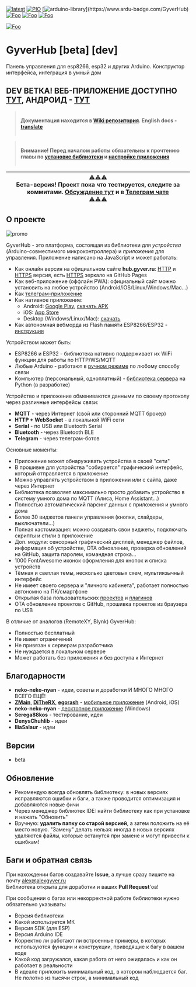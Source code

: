 [![latest](https://img.shields.io/github/v/release/GyverLibs/GyverHub.svg?color=brightgreen)](https://github.com/GyverLibs/GyverHub/releases/latest/download/GyverHub.zip)
[![PIO](https://badges.registry.platformio.org/packages/gyverlibs/library/GyverHub.svg)](https://registry.platformio.org/libraries/gyverlibs/GyverHub)
[![arduino-library](https://www.ardu-badge.com/badge/GyverHub.svg?)](https://www.ardu-badge.com/GyverHub)
[![Foo](https://img.shields.io/badge/Website-AlexGyver.ru-blue.svg?style=flat-square)](https://alexgyver.ru/)
[![Foo](https://img.shields.io/badge/%E2%82%BD$%E2%82%AC%20%D0%9D%D0%B0%20%D0%BF%D0%B8%D0%B2%D0%BE-%D1%81%20%D1%80%D1%8B%D0%B1%D0%BA%D0%BE%D0%B9-orange.svg?style=flat-square)](https://alexgyver.ru/support_alex/)
[![Foo](https://img.shields.io/badge/README-ENGLISH-blueviolet.svg?style=flat-square)](https://github-com.translate.goog/GyverLibs/GyverHub?_x_tr_sl=ru&_x_tr_tl=en)  

[![Foo](https://img.shields.io/badge/ПОДПИСАТЬСЯ-НА%20ОБНОВЛЕНИЯ-brightgreen.svg?style=social&logo=telegram&color=blue)](https://t.me/GyverLibs)

# GyverHub [beta] [dev]
Панель управления для esp8266, esp32 и других Arduino. Конструктор интерфейса, интеграция в умный дом

## DEV ВЕТКА! ВЕБ-ПРИЛОЖЕНИЕ ДОСТУПНО [ТУТ](http://hub.gyver.ru/dev/), АНДРОИД - [ТУТ](https://github.com/GyverLibs/GyverHub-app/releases/tag/dev)

> <br>**Документация находится в [Wiki репозитория](https://github.com/GyverLibs/GyverHub/wiki). English docs - [translate](https://github-com.translate.goog/GyverLibs/GyverHub/wiki?_x_tr_sl=ru&_x_tr_tl=en)**<br><br>

> <br>**Внимание! Перед началом работы обязательны к прочтению главы по [установке библиотеки](https://github.com/GyverLibs/GyverHub/blob/main/docs/2.start.md) и [настройке приложения](https://github.com/GyverLibs/GyverHub/blob/main/docs/3.app.md)**<br><br>

|⚠️⚠️⚠️<br>**Бета-версия! Проект пока что тестируется, следите за коммитами. [Обсуждение тут](https://github.com/GyverLibs/GyverHub/issues/44) и в [Телеграм чате](https://t.me/AlexGyverChat/441438)**<br>⚠️⚠️⚠️|
| --- |

## О проекте
![promo](/docs/promo.png)

GyverHub - это платформа, состоящая из библиотеки для *устройства* (Arduino-совместимого микроконтроллера) и *приложения* для управления. Приложение написано на JavaScript и может работать:
- Как онлайн версия на официальном сайте **hub.gyver.ru**: [HTTP](http://hub.gyver.ru/) и [HTTPS](https://hub.gyver.ru/) версия, есть [HTTPS](https://alexgyver.github.io/GyverHub/) зеркало на GitHub Pages
- Как веб-приложение (оффлайн PWA): официальный сайт можно установить на любое устройство (Android/iOS/Linux/Windows/Mac...)
- Как [телеграм-приложение](https://t.me/GyverHUB_bot)
- Как нативное приложение:
  - Android: [Google Play](https://play.google.com/store/apps/details?id=ru.alexgyver.GyverHub), [скачать APK](https://github.com/GyverLibs/GyverHub-app/releases/latest)
  - iOS: [App Store](https://apps.apple.com/kz/app/gyverhub/id6474273925)
  - Desktop (Windows/Linux/Mac): [скачать](https://github.com/neko-neko-nyan/gyverhub-desktop/releases/latest)
- Как автономная вебморда из Flash памяти ESP8266/ESP32 - [инструкция](https://github.com/GyverLibs/GyverHub/blob/main/docs/3.app.md#%D0%B2%D0%B5%D0%B1%D0%BC%D0%BE%D1%80%D0%B4%D0%B0-esp)

Устройством может быть:
- ESP8266 и ESP32 - библиотека нативно поддерживает их WiFi функции для работы по HTTP/WS/MQTT
- Любые Arduino - работают в [ручном режиме](https://github.com/GyverLibs/GyverHub/blob/main/docs/9.bridge.md) по любому способу связи
- Компьютер (персональный, одноплатный) - [библиотека сервера](https://github.com/neko-neko-nyan/pygyverhubd) на Python (в разработке)

Устройство и приложение обмениваются данными по своему протоколу через различные интерфейсы связи: 
- **MQTT** - через Интернет (свой или сторонний MQTT брокер)
- **HTTP + WebSocket** - в локальной WiFi сети
- **Serial** - по USB или Bluetooth Serial
- **Bluetooth** - через Bluetooth BLE
- **Telegram** - через телеграм-ботов

Основные моменты:
- Приложение может обнаруживать устройства в своей "сети"
- В прошивке для устройства "собирается" графический интерфейс, который отправляется в приложение
- Можно управлять устройством в приложении или с сайта, даже через Интернет
- Библиотека позволяет максимально просто добавить устройство в систему умного дома по MQTT (Алиса, Home Assistant...)
- Полностью автоматический парсинг данных с приложения и умного дома
- Более 30 виджетов панели управления (кнопки, слайдеры, выключатели...)
- Полная кастомизация: можно создавать свои виджеты, подключать скрипты и стили в приложение
- Доп. модули: сенсорный графический дисплей, менеджер файлов, информация об устройстве, OTA обновление, проверка обновлений на GitHub, защита паролем, командная строка...
- 1000 FontAwesome иконок оформления для кнопок и списка устройств
- Тёмная и светлая темы, несколько цветовых схем, мультиязычный интерфейс
- Не имеет своего сервера и "личного кабинета", работает полностью автономно на ПК/смартфоне
- Открытая база пользовательских [проектов](https://github.com/GyverLibs/GyverHub-projects) и [плагинов](https://github.com/GyverLibs/GyverHub-plugins)
- OTA обновление проектов с GitHub, прошивка проектов из браузера по USB

В отличие от аналогов (RemoteXY, Blynk) GyverHub:
- Полностью бесплатный
- Не имеет ограничений
- Не привязан к серверам разработчика
- Не нуждается в локальном сервере
- Может работать без приложения и без доступа к Интернет

## Благодарности
- **neko-neko-nyan** - идеи, советы и доработки И МНОГО МНОГО ВСЕГО ЕЩЁ!
- **[ZMain](https://github.com/ZMain)**, **[DiTheRX](https://github.com/DiTheRX)**, **[egorash](https://github.com/egorash)** - [мобильное приложение](https://github.com/GyverLibs/GyverHub-app) (Android, iOS)
- **neko-neko-nyan** - [десктопное приложение](https://github.com/neko-neko-nyan/gyverhub-desktop) (Windows)
- **Serega88kos** - тестирование, идеи
- **DenysChuhlib** - идеи
- **IliaSalaur** - идеи

## Версии
- beta

## Обновление
- Рекомендую всегда обновлять библиотеку: в новых версиях исправляются ошибки и баги, а также проводится оптимизация и добавляются новые фичи
- Через менеджер библиотек IDE: найти библиотеку как при установке и нажать "Обновить"
- Вручную: **удалить папку со старой версией**, а затем положить на её место новую. "Замену" делать нельзя: иногда в новых версиях удаляются файлы, которые останутся при замене и могут привести к ошибкам!

## Баги и обратная связь
При нахождении багов создавайте **Issue**, а лучше сразу пишите на почту [alex@alexgyver.ru](mailto:alex@alexgyver.ru)  
Библиотека открыта для доработки и ваших **Pull Request**'ов!

При сообщении о багах или некорректной работе библиотеки нужно обязательно указывать:
- Версия библиотеки
- Какой используется МК
- Версия SDK (для ESP)
- Версия Arduino IDE
- Корректно ли работают ли встроенные примеры, в которых используются функции и конструкции, приводящие к багу в вашем коде
- Какой код загружался, какая работа от него ожидалась и как он работает в реальности
- В идеале приложить минимальный код, в котором наблюдается баг. Не полотно из тысячи строк, а минимальный код
